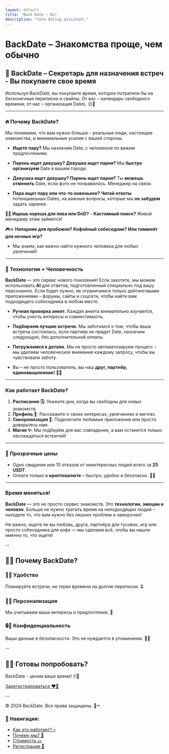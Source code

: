 ```yaml
---
layout: default
title: "Back Date – Ru"
description: "Yore dating assistant."
---
```


# BackDate – Знакомства проще, чем обычно

## 🖤 BackDate – Секретарь для назначения встреч - Вы покупаете свое время

Используя BackDate, вы покупаете время, которое потратили бы на бесконечные переписки и свайпы. От вас – календарь свободного времени, от нас – организация Dates. 😉🖤

---

### **🔥 Почему BackDate?**

Мы понимаем, что вам нужно больше – реальные люди, настоящие знакомства, и минимальные усилия с вашей стороны.

- **Ищете пару?** Мы назначим Date, с человеком по важим предпочтениям.

- **Парень ищет девушку? Девушка ищет парня?** Мы **быстро организуем** Date в вашем городе.

- **Девушка ищет девушку? Парень ищет парня?** Ты **можешь отменить** Date, если фото не понравилось. Менеджер на связи.

- **Пара ищет пару или что-то новенькое?** **Читай ответы** потенциальных Dates, на важные вопросы, которые мы **не забудем** задать заранее.

🎲🍻 **Ищешь кореша для пива или DnD?** - **Кастомный поиск?** Живой менеджер этим займется!

🎮☕ **Напарник для пробежки? Кофейный собеседник? Или тиммейт для ночных игр?** 

- Мы знаем, как важно найти нужного человека для любых увлечений! 

---

### **🤖 Технологии + Человечность**

**BackDate** — это сервис нового поколения! Если захотите, мы можем использовать **AI** для ответов, подготовленный специально под вашу персонаилю. Если будет нужно, не ограничимся только дейтинговыми приложениями – форумы, сайты и соцсети, чтобы найти вам подходящего собеседника в любом месте.

- **Ручная проверка анкет.** Каждая анкета внимательно изучается, чтобы учесть интересы и совместимость.
- **Подбираем лучшие встречи.** Мы заботимся о том, чтобы ваша встреча состоялась, если партнер не придет Date, назначим следующую, без дополнительной оплаты.
- **Погружаемся в детали.** Мы не просто автоматизируем процесс – мы уделяем человеческое внимание каждому запросу, чтобы вы чувствовали заботу.

- Вы – не просто пользователь, вы наш **друг, партнёр, единомышленник!** 🖤✨

---

### **Как работает BackDate?**

1. **Расписание 🗓️**: Укажите дни, когда вы свободны для новых знакомств.
2. **Профиль 📝**: Расскажите о своих интересах, увлечениях и мечтах.
3. **Синхронизация 🔄**: Подключите любимые приложения или просто доверьтесь нам.
4. **Магия ✨**: Мы подберём для вас совпадение, а вам останется только наслаждаться встречей!

---

### **💸 Прозрачные цены**

- Одно свидание или 10 отказов от неинтересных людей всего за **25 USDT**.
- Оплата только в **криптовалюте** – быстро, удобно и безопасно. 🚀🖤

---

### **Время меняться!**

**BackDate** — это не просто сервис знакомств. Это **технологии, эмоции и человек**. Больше не нужно тратить время на неподходящих людей – находите то, что вам нужно без лишних проблем и заморочек!

Не важно, ищете ли вы любовь, друга, партнёра для тусовок, игр или просто собеседника для кофе — мы сделаем всё, чтобы вы нашли именно то, что ищете!

--

## 🖤👀 Почему BackDate?

### 🖤🤝 Удобство  
Планируйте встречи, не теряя времени на долгие переписки. ⏳  

### 🖤🎯 Персонализация  
Мы учитываем ваши интересы и предпочтения. 💌  

### 🔒🖤 Конфиденциальность  
Ваши данные в безопасности. Это не нуждается в упоминании. 🕵️‍♂️  

--

## 🖤👄 Готовы попробовать?

BackDate - ценим ваше время! ⏰🖤  

[Зарегистрироваться ❤️‍🔥](signup.html)

--

© 2024 BackDate. Все права защищены. 🖤⚰️

### 🖤 Навигация:
- [Как это работает? 💀](#как-это-работает)
- [Почему мы? 👻](#почему-backdate)
- [Стоимость 💵](#стоимость-услуг)
- [Регистрация 🖤](#готовы-попробовать)
